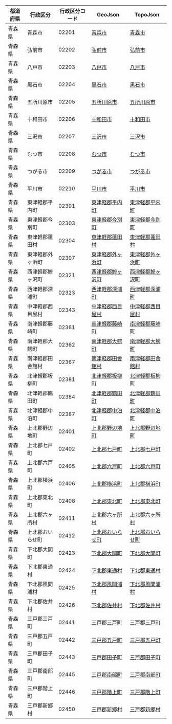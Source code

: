 | 都道府県 | 行政区分 | 行政区分コード | GeoJson | TopoJson |
|-----------|--------- |--------------|------|------|
| 青森県 | 青森市 | 02201 | [青森市](/geojson/cities/02/02201.json) | [青森市](/topojson/cities/02/02201.topojson) |
| 青森県 | 弘前市 | 02202 | [弘前市](/geojson/cities/02/02202.json) | [弘前市](/topojson/cities/02/02202.topojson) |
| 青森県 | 八戸市 | 02203 | [八戸市](/geojson/cities/02/02203.json) | [八戸市](/topojson/cities/02/02203.topojson) |
| 青森県 | 黒石市 | 02204 | [黒石市](/geojson/cities/02/02204.json) | [黒石市](/topojson/cities/02/02204.topojson) |
| 青森県 | 五所川原市 | 02205 | [五所川原市](/geojson/cities/02/02205.json) | [五所川原市](/topojson/cities/02/02205.topojson) |
| 青森県 | 十和田市 | 02206 | [十和田市](/geojson/cities/02/02206.json) | [十和田市](/topojson/cities/02/02206.topojson) |
| 青森県 | 三沢市 | 02207 | [三沢市](/geojson/cities/02/02207.json) | [三沢市](/topojson/cities/02/02207.topojson) |
| 青森県 | むつ市 | 02208 | [むつ市](/geojson/cities/02/02208.json) | [むつ市](/topojson/cities/02/02208.topojson) |
| 青森県 | つがる市 | 02209 | [つがる市](/geojson/cities/02/02209.json) | [つがる市](/topojson/cities/02/02209.topojson) |
| 青森県 | 平川市 | 02210 | [平川市](/geojson/cities/02/02210.json) | [平川市](/topojson/cities/02/02210.topojson) |
| 青森県 | 東津軽郡平内町 | 02301 | [東津軽郡平内町](/geojson/cities/02/02301.json) | [東津軽郡平内町](/topojson/cities/02/02301.topojson) |
| 青森県 | 東津軽郡今別町 | 02303 | [東津軽郡今別町](/geojson/cities/02/02303.json) | [東津軽郡今別町](/topojson/cities/02/02303.topojson) |
| 青森県 | 東津軽郡蓬田村 | 02304 | [東津軽郡蓬田村](/geojson/cities/02/02304.json) | [東津軽郡蓬田村](/topojson/cities/02/02304.topojson) |
| 青森県 | 東津軽郡外ヶ浜町 | 02307 | [東津軽郡外ヶ浜町](/geojson/cities/02/02307.json) | [東津軽郡外ヶ浜町](/topojson/cities/02/02307.topojson) |
| 青森県 | 西津軽郡鰺ヶ沢町 | 02321 | [西津軽郡鰺ヶ沢町](/geojson/cities/02/02321.json) | [西津軽郡鰺ヶ沢町](/topojson/cities/02/02321.topojson) |
| 青森県 | 西津軽郡深浦町 | 02323 | [西津軽郡深浦町](/geojson/cities/02/02323.json) | [西津軽郡深浦町](/topojson/cities/02/02323.topojson) |
| 青森県 | 中津軽郡西目屋村 | 02343 | [中津軽郡西目屋村](/geojson/cities/02/02343.json) | [中津軽郡西目屋村](/topojson/cities/02/02343.topojson) |
| 青森県 | 南津軽郡藤崎町 | 02361 | [南津軽郡藤崎町](/geojson/cities/02/02361.json) | [南津軽郡藤崎町](/topojson/cities/02/02361.topojson) |
| 青森県 | 南津軽郡大鰐町 | 02362 | [南津軽郡大鰐町](/geojson/cities/02/02362.json) | [南津軽郡大鰐町](/topojson/cities/02/02362.topojson) |
| 青森県 | 南津軽郡田舎館村 | 02367 | [南津軽郡田舎館村](/geojson/cities/02/02367.json) | [南津軽郡田舎館村](/topojson/cities/02/02367.topojson) |
| 青森県 | 北津軽郡板柳町 | 02381 | [北津軽郡板柳町](/geojson/cities/02/02381.json) | [北津軽郡板柳町](/topojson/cities/02/02381.topojson) |
| 青森県 | 北津軽郡鶴田町 | 02384 | [北津軽郡鶴田町](/geojson/cities/02/02384.json) | [北津軽郡鶴田町](/topojson/cities/02/02384.topojson) |
| 青森県 | 北津軽郡中泊町 | 02387 | [北津軽郡中泊町](/geojson/cities/02/02387.json) | [北津軽郡中泊町](/topojson/cities/02/02387.topojson) |
| 青森県 | 上北郡野辺地町 | 02401 | [上北郡野辺地町](/geojson/cities/02/02401.json) | [上北郡野辺地町](/topojson/cities/02/02401.topojson) |
| 青森県 | 上北郡七戸町 | 02402 | [上北郡七戸町](/geojson/cities/02/02402.json) | [上北郡七戸町](/topojson/cities/02/02402.topojson) |
| 青森県 | 上北郡六戸町 | 02405 | [上北郡六戸町](/geojson/cities/02/02405.json) | [上北郡六戸町](/topojson/cities/02/02405.topojson) |
| 青森県 | 上北郡横浜町 | 02406 | [上北郡横浜町](/geojson/cities/02/02406.json) | [上北郡横浜町](/topojson/cities/02/02406.topojson) |
| 青森県 | 上北郡東北町 | 02408 | [上北郡東北町](/geojson/cities/02/02408.json) | [上北郡東北町](/topojson/cities/02/02408.topojson) |
| 青森県 | 上北郡六ヶ所村 | 02411 | [上北郡六ヶ所村](/geojson/cities/02/02411.json) | [上北郡六ヶ所村](/topojson/cities/02/02411.topojson) |
| 青森県 | 上北郡おいらせ町 | 02412 | [上北郡おいらせ町](/geojson/cities/02/02412.json) | [上北郡おいらせ町](/topojson/cities/02/02412.topojson) |
| 青森県 | 下北郡大間町 | 02423 | [下北郡大間町](/geojson/cities/02/02423.json) | [下北郡大間町](/topojson/cities/02/02423.topojson) |
| 青森県 | 下北郡東通村 | 02424 | [下北郡東通村](/geojson/cities/02/02424.json) | [下北郡東通村](/topojson/cities/02/02424.topojson) |
| 青森県 | 下北郡風間浦村 | 02425 | [下北郡風間浦村](/geojson/cities/02/02425.json) | [下北郡風間浦村](/topojson/cities/02/02425.topojson) |
| 青森県 | 下北郡佐井村 | 02426 | [下北郡佐井村](/geojson/cities/02/02426.json) | [下北郡佐井村](/topojson/cities/02/02426.topojson) |
| 青森県 | 三戸郡三戸町 | 02441 | [三戸郡三戸町](/geojson/cities/02/02441.json) | [三戸郡三戸町](/topojson/cities/02/02441.topojson) |
| 青森県 | 三戸郡五戸町 | 02442 | [三戸郡五戸町](/geojson/cities/02/02442.json) | [三戸郡五戸町](/topojson/cities/02/02442.topojson) |
| 青森県 | 三戸郡田子町 | 02443 | [三戸郡田子町](/geojson/cities/02/02443.json) | [三戸郡田子町](/topojson/cities/02/02443.topojson) |
| 青森県 | 三戸郡南部町 | 02445 | [三戸郡南部町](/geojson/cities/02/02445.json) | [三戸郡南部町](/topojson/cities/02/02445.topojson) |
| 青森県 | 三戸郡階上町 | 02446 | [三戸郡階上町](/geojson/cities/02/02446.json) | [三戸郡階上町](/topojson/cities/02/02446.topojson) |
| 青森県 | 三戸郡新郷村 | 02450 | [三戸郡新郷村](/geojson/cities/02/02450.json) | [三戸郡新郷村](/topojson/cities/02/02450.topojson) |

